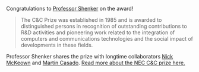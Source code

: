 Congratulations to [Professor Shenker](https://www.eecs.berkeley.edu/Faculty/Homepages/shenker.html) on the award!

> The C&C Prize was established in 1985 and is awarded to distinguished persons in recognition of outstanding contributions to R&D activities and pioneering work related to the integration of computers and communications technologies and the social impact of developments in these fields. 

Professor Shenker shares the prize with longtime collaborators [Nick McKeown](http://yuba.stanford.edu/~nickm/) and [Martin Casado](http://yuba.stanford.edu/~casado/). [Read more about the NEC C&C prize here.](http://www.nec.com/en/press/201510/global_20151016_01.html)
